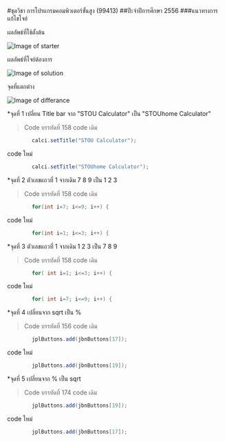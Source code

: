 #ชุดวิชา การโปรแกรมคอมพิวเตอร์ขั้นสูง (99413)
##ปีะจำปีการศึกษา 2556
###แนวทางการแก้ไขโจย์

ผลลัพธ์ที่ใช้ตั้งต้น

![Image of starter](https://maggotgluon.github.io/STOU99413_HomeWork/img/99413-2556-Home-starter.png)

ผลลัพธ์ที่โจย์ต้องการ

![Image of solution](https://maggotgluon.github.io/STOU99413_HomeWork/img/99413-2556-Home-solution.png)

จุดที่แตกต่าง

![Image of differance](https://maggotgluon.github.io/STOU99413_HomeWork/img/99413-2556-Home-differance.png)


*จุดที่ 1
เปลี่ยน Title bar จาก "STOU Calculator" เป็น "STOUhome Calculator"
>Code บรรทัดที่ 158
code เดิม
```java
		calci.setTitle("STOU Calculator");
```
code ใหม่
```java
		calci.setTitle("STOUhome Calculator");
```

*จุดที่ 2
ตัวเลขแถวที่ 1 จากเดิม 7 8 9 เป็น 1 2 3
>Code บรรทัดที่ 158
code เดิม
```java
		for(int i=7; i<=9; i++) {
```
code ใหม่
```java
		for(int i=1; i<=3; i++) {
```

*จุดที่ 3
ตัวเลขแถวที่ 1 จากเดิม 1 2 3 เป็น 7 8 9
>Code บรรทัดที่ 158
code เดิม
```java
		for( int i=1; i<=3; i++) {
```
code ใหม่
```java
		for( int i=7; i<=9; i++) {
```

*จุดที่ 4
เปลี่ยนจาก sqrt เป็น %
>Code บรรทัดที่ 156
code เดิม
```java
		jplButtons.add(jbnButtons[17]);
```
code ใหม่
```java
		jplButtons.add(jbnButtons[19]);
```

*จุดที่ 5
เปลี่ยนจาก % เป็น sqrt
>Code บรรทัดที่ 174
code เดิม
```java
		jplButtons.add(jbnButtons[19]);
```
code ใหม่
```java
		jplButtons.add(jbnButtons[17]);
```
